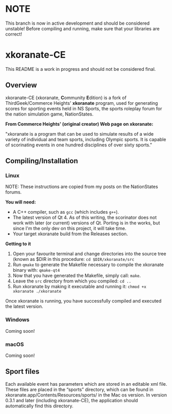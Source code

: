 # NOTE
This branch is now in active development and should be considered unstable! Before compiling and running, make sure that your libraries are correct!

# xkoranate-CE
This README is a work in progress and should not be considered final.
## Overview

xkoranate-CE (xkoranate, **C**ommunity **E**dition) is a fork of ThirdGeek/Commerce Heights' **xkoranate** program, used for generating scores for sporting events held in NS Sports, the sports roleplay forum for the nation simulation game, NationStates.

**From Commerce Heights' (original creator) Web page on xkoranate:**

"xkoranate is a program that can be used to simulate results of a wide variety of individual and team sports, including Olympic sports. It is capable of scorinating events in one hundred disciplines of over sixty sports."

## Compiling/Installation
### Linux
NOTE: These instructions are copied from my posts on the NationStates forums.

**You will need:**
* A C++ compiler, such as `gcc` (which includes `g++`).
* The latest version of Qt 4. As of this writing, the scorinator does not work with later (or current) versions of Qt. Porting is in the works, but since I'm the only dev on this project, it will take time.
* Your target xkoranate build from the Releases section.

**Getting to it**
1. Open your favourite terminal and change directories into the source tree (known as $DIR in this procedure: ```cd $DIR/xkoranate/src```
2. Run `qmake` to generate the Makefile necessary to compile the xkoranate binary with: ```qmake-qt4```
3. Now that you have generated the Makefile, simply call: ```make```.
4. Leave the `src` directory from which you compiled: ```cd ..```
5. Run xkoranate by making it executable and running it: ```chmod +x xkoranate
./xkoranate```

Once xkoranate is running, you have successfully compiled and executed the latest version.

### Windows
Coming soon!

### macOS
Coming soon!

## Sport files

Each available event has parameters which are stored in an editable xml file. These files are placed in the “sports” directory, which can be found in xkoranate.app/Contents/Resources/sports/ in the Mac os version. In version 0.3.1 and later (including xkoranate-CE), the application should automatically find this directory.
